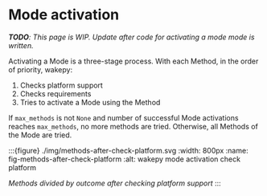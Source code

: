 # Mode activation

***TODO**: This page is WIP. Update after code for activating a mode mode is written.*

Activating a Mode is a three-stage process. With each Method, in the order of priority, wakepy:
1. Checks platform support
2. Checks requirements
3. Tries to activate a Mode using the Method

If `max_methods` is not `None` and number of successful Mode activations reaches `max_methods`, no more methods are tried. Otherwise, all Methods of the Mode are tried.

:::{figure} ./img/methods-after-check-platform.svg 
:width: 800px
:name: fig-methods-after-check-platform
:alt: wakepy mode activation check platform

*Methods divided by outcome after checking platform support*
:::